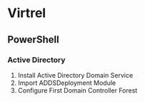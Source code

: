 # Virtrel
## PowerShell
### Active Directory
1) Install Active Directory Domain Service
2) Import ADDSDeployment Module
3) Configure First Domain Controller Forest